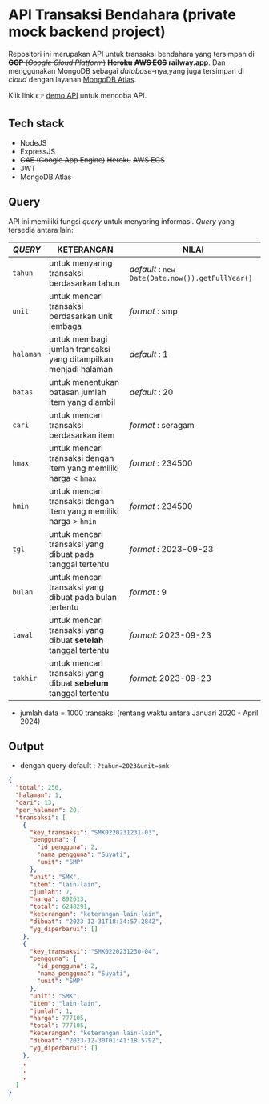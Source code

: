 # API Transaksi Bendahara (private mock backend project)

Repositori ini merupakan API untuk transaksi bendahara yang tersimpan di ~~**GCP** (_Google Cloud Platform_)~~ ~~**Heroku**~~ ~~**AWS ECS**~~ **railway.app**. Dan menggunakan MongoDB sebagai _database_-nya,yang juga tersimpan di _cloud_ dengan layanan [MongoDB Atlas]().

Klik link 👉 [demo API](apibendahara-production.up.railway.app/api/pengguna/1/transaksi?tahun=2023&unit=smk) untuk mencoba API.

## Tech stack

- NodeJS
- ExpressJS
- ~~GAE (Google App Engine)~~ ~~Heroku~~ ~~AWS ECS~~
- JWT
- MongoDB Atlas

## Query

API ini memiliki fungsi _query_ untuk menyaring informasi. _Query_ yang tersedia antara lain:

| _QUERY_   | KETERANGAN                                                       | NILAI                                            |
| --------- | ---------------------------------------------------------------- | ------------------------------------------------ |
| `tahun`   | untuk menyaring transaksi berdasarkan tahun                      | _default_ : `new Date(Date.now()).getFullYear()` |
| `unit`    | untuk mencari transaksi berdasarkan unit lembaga                 | _format_ : smp                                   |
| `halaman` | untuk membagi jumlah transaksi yang ditampilkan menjadi halaman  | _default_ : 1                                    |
| `batas`   | untuk menentukan batasan jumlah item yang diambil                | _default_ : 20                                   |
| `cari`    | untuk mencari transaksi berdasarkan item                         | _format_ : seragam                               |
| `hmax`    | untuk mencari transaksi dengan item yang memiliki harga < `hmax` | _format_ : 234500                                |
| `hmin`    | untuk mencari transaksi dengan item yang memiliki harga > `hmin` | _format_ : 234500                                |
| `tgl`     | untuk mencari transaksi yang dibuat pada tanggal tertentu        | _format_ : 2023-09-23                            |
| `bulan`   | untuk mencari transaksi yang dibuat pada bulan tertentu          | _format_ : 9                                     |
| `tawal`   | untuk mencari transaksi yang dibuat **setelah** tanggal tertentu     | _format_: 2023-09-23                             |
| `takhir`  | untuk mencari transaksi yang dibuat **sebelum** tanggal tertentu     | _format_: 2023-09-23                             |

- jumlah data = 1000 transaksi (rentang waktu antara Januari 2020 - April 2024)

## Output
* dengan query default : `?tahun=2023&unit=smk`
```json
{
  "total": 256,
  "halaman": 1,
  "dari": 13,
  "per_halaman": 20,
  "transaksi": [
    {
      "key_transaksi": "SMK0220231231-03",
      "pengguna": {
        "id_pengguna": 2,
        "nama_pengguna": "Suyati",
        "unit": "SMP"
      },
      "unit": "SMK",
      "item": "lain-lain",
      "jumlah": 7,
      "harga": 892613,
      "total": 6248291,
      "keterangan": "keterangan lain-lain",
      "dibuat": "2023-12-31T18:34:57.284Z",
      "yg_diperbarui": []
    },
    {
      "key_transaksi": "SMK0220231230-04",
      "pengguna": {
        "id_pengguna": 2,
        "nama_pengguna": "Suyati",
        "unit": "SMP"
      },
      "unit": "SMK",
      "item": "lain-lain",
      "jumlah": 1,
      "harga": 777105,
      "total": 777105,
      "keterangan": "keterangan lain-lain",
      "dibuat": "2023-12-30T01:41:18.579Z",
      "yg_diperbarui": []
    },
    .
    .
    .
  ]
}
```
